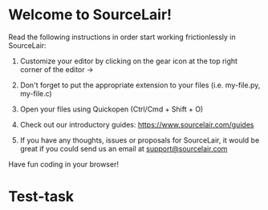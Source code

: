 # Welcome to SourceLair!

Read the following instructions in order start working frictionlessly in SourceLair:

1. Customize your editor by clicking on the gear icon at the top right corner of the editor ->

2. Don't forget to put the appropriate extension to your files (i.e. my-file.py, my-file.c)

3. Open your files using Quickopen (Ctrl/Cmd + Shift + O)

4. Check out our introductory guides: https://www.sourcelair.com/guides

5. If you have any thoughts, issues or proposals for SourceLair, it would be great if you could send us an email at support@sourcelair.com

Have fun coding in your browser!
# Test-task
